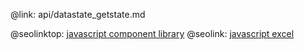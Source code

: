 @link: api/datastate_getstate.md

@seolinktop: [javascript component library](https://webix.com)
@seolink: [javascript excel](https://webix.com/widget/excel_viewer/)